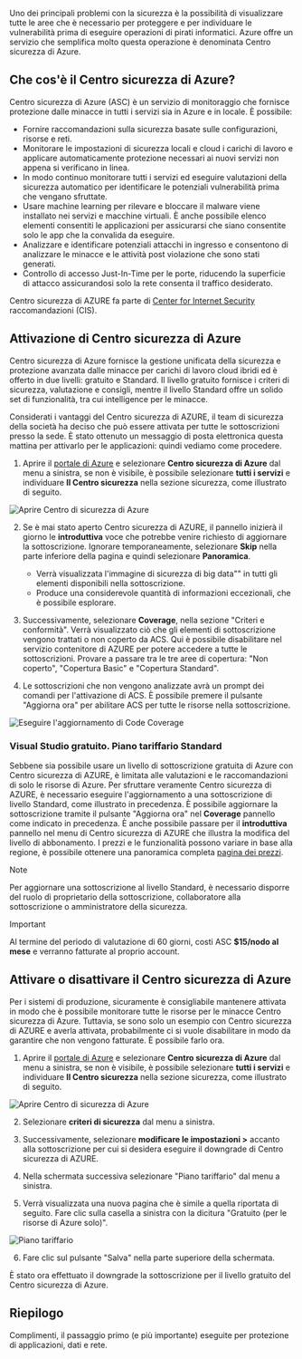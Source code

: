 Uno dei principali problemi con la sicurezza è la possibilità di visualizzare tutte le aree che è necessario per proteggere e per individuare le vulnerabilità prima di eseguire operazioni di pirati informatici. Azure offre un servizio che semplifica molto questa operazione è denominata Centro sicurezza di Azure.

## <a name="what-is-azure-security-center"></a>Che cos'è il Centro sicurezza di Azure?

Centro sicurezza di Azure (ASC) è un servizio di monitoraggio che fornisce protezione dalle minacce in tutti i servizi sia in Azure e in locale. È possibile:

- Fornire raccomandazioni sulla sicurezza basate sulle configurazioni, risorse e reti.
- Monitorare le impostazioni di sicurezza locali e cloud i carichi di lavoro e applicare automaticamente protezione necessari ai nuovi servizi non appena si verificano in linea.
- In modo continuo monitorare tutti i servizi ed eseguire valutazioni della sicurezza automatico per identificare le potenziali vulnerabilità prima che vengano sfruttate.
- Usare machine learning per rilevare e bloccare il malware viene installato nei servizi e macchine virtuali. È anche possibile elenco elementi consentiti le applicazioni per assicurarsi che siano consentite solo le app che la convalida da eseguire.
- Analizzare e identificare potenziali attacchi in ingresso e consentono di analizzare le minacce e le attività post violazione che sono stati generati.
- Controllo di accesso Just-In-Time per le porte, riducendo la superficie di attacco assicurandosi solo la rete consenta il traffico desiderato.

Centro sicurezza di AZURE fa parte di [Center for Internet Security](https://www.cisecurity.org/cis-benchmarks/) raccomandazioni (CIS).

## <a name="activating-azure-security-center"></a>Attivazione di Centro sicurezza di Azure

Centro sicurezza di Azure fornisce la gestione unificata della sicurezza e protezione avanzata dalle minacce per carichi di lavoro cloud ibridi ed è offerto in due livelli: gratuito e Standard. Il livello gratuito fornisce i criteri di sicurezza, valutazione e consigli, mentre il livello Standard offre un solido set di funzionalità, tra cui intelligence per le minacce.

Considerati i vantaggi del Centro sicurezza di AZURE, il team di sicurezza della società ha deciso che può essere attivata per tutte le sottoscrizioni presso la sede. È stato ottenuto un messaggio di posta elettronica questa mattina per attivarlo per le applicazioni: quindi vediamo come procedere.

1. Aprire il [portale di Azure](https://portal.azure.com?azure-portal=true) e selezionare **Centro sicurezza di Azure** dal menu a sinistra, se non è visibile, è possibile selezionare **tutti i servizi** e individuare  **Il Centro sicurezza** nella sezione sicurezza, come illustrato di seguito.

![Aprire Centro di sicurezza di Azure](../media-draft/ASC-Menu.png)

2. Se è mai stato aperto Centro sicurezza di AZURE, il pannello inizierà il giorno le **introduttiva** voce che potrebbe venire richiesto di aggiornare la sottoscrizione. Ignorare temporaneamente, selezionare **Skip** nella parte inferiore della pagina e quindi selezionare **Panoramica**.
    - Verrà visualizzata l'immagine di sicurezza di big data"" in tutti gli elementi disponibili nella sottoscrizione.
    - Produce una considerevole quantità di informazioni eccezionali, che è possibile esplorare.

3. Successivamente, selezionare **Coverage**, nella sezione "Criteri e conformità". Verrà visualizzato ciò che gli elementi di sottoscrizione vengono trattati o non coperto da ACS. Qui è possibile disabilitare nel servizio contenitore di AZURE per potere accedere a tutte le sottoscrizioni. Provare a passare tra le tre aree di copertura: "Non coperto", "Copertura Basic" e "Copertura Standard".

4. Le sottoscrizioni che non vengono analizzate avrà un prompt dei comandi per l'attivazione di ACS. È possibile premere il pulsante "Aggiorna ora" per abilitare ACS per tutte le risorse nella sottoscrizione.

![Eseguire l'aggiornamento di Code Coverage](../media-draft/Upgrade-Now.png)

### <a name="free-vs-standard-pricing-tier"></a>Visual Studio gratuito. Piano tariffario Standard

Sebbene sia possibile usare un livello di sottoscrizione gratuita di Azure con Centro sicurezza di AZURE, è limitata alle valutazioni e le raccomandazioni di solo le risorse di Azure. Per sfruttare veramente Centro sicurezza di AZURE, è necessario eseguire l'aggiornamento a una sottoscrizione di livello Standard, come illustrato in precedenza. È possibile aggiornare la sottoscrizione tramite il pulsante "Aggiorna ora" nel **Coverage** pannello come indicato in precedenza. È anche possibile passare per il **introduttiva** pannello nel menu di Centro sicurezza di AZURE che illustra la modifica del livello di abbonamento. I prezzi e le funzionalità possono variare in base alla regione, è possibile ottenere una panoramica completa [pagina dei prezzi](https://azure.microsoft.com/en-us/pricing/details/security-center/). 

> [!NOTE]
> Per aggiornare una sottoscrizione al livello Standard, è necessario disporre del ruolo di proprietario della sottoscrizione, collaboratore alla sottoscrizione o amministratore della sicurezza.

> [!IMPORTANT]
> Al termine del periodo di valutazione di 60 giorni, costi ASC **$15/nodo al mese** e verranno fatturate al proprio account.

## <a name="turning-off-azure-security-center"></a>Attivare o disattivare il Centro sicurezza di Azure

Per i sistemi di produzione, sicuramente è consigliabile mantenere attivata in modo che è possibile monitorare tutte le risorse per le minacce Centro sicurezza di Azure. Tuttavia, se sono solo un esempio con Centro sicurezza di AZURE e averla attivata, probabilmente ci si vuole disabilitare in modo da garantire che non vengono fatturate. È possibile farlo ora.

1. Aprire il [portale di Azure](https://portal.azure.com?azure-portal=true) e selezionare **Centro sicurezza di Azure** dal menu a sinistra, se non è visibile, è possibile selezionare **tutti i servizi** e individuare  **Il Centro sicurezza** nella sezione sicurezza, come illustrato di seguito.

![Aprire Centro di sicurezza di Azure](../media-draft/ASC-Menu.png)

2. Selezionare **criteri di sicurezza** dal menu a sinistra.

3. Successivamente, selezionare **modificare le impostazioni >** accanto alla sottoscrizione per cui si desidera eseguire il downgrade di Centro sicurezza di AZURE.

4. Nella schermata successiva selezionare "Piano tariffario" dal menu a sinistra.

5. Verrà visualizzata una nuova pagina che è simile a quella riportata di seguito. Fare clic sulla casella a sinistra con la dicitura "Gratuito (per le risorse di Azure solo)".

![Piano tariffario](../media-draft/Pricing-Tier.png)

6. Fare clic sul pulsante "Salva" nella parte superiore della schermata.

È stato ora effettuato il downgrade la sottoscrizione per il livello gratuito del Centro sicurezza di Azure.

## <a name="summary"></a>Riepilogo

<!-- TODO: need link to module --> Complimenti, il passaggio primo (e più importante) eseguite per protezione di applicazioni, dati e rete. <!--If you want to learn more about Azure Security Center, you can go through the **Protect your resources with Azure Security Center** learning module.-->
